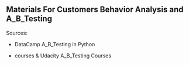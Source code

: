 ## Materials For Customers Behavior Analysis and A_B_Testing

Sources: 

- DataCamp A_B_Testing in Python 

- courses & Udacity A_B_Testing Courses
